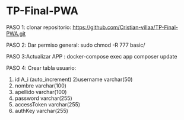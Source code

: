 # TP-Final-PWA

PASO 1: clonar repositorio: https://github.com/Cristian-villaa/TP-Final-PWA.git

PASO 2: Dar permiso general: sudo chmod -R 777 basic/

PASO 3:Actualizar APP : docker-compose exec app composer update

PASO 4: Crear tabla usuario:

1) id        A_i (auto_increment)
2)username 	varchar(50) 
3) nombre 	varchar(100)
4) apellido	varchar(100)
5) password 	varchar(255)
6) accessToken 	varchar(255) 
7) authKey 	varchar(255) 